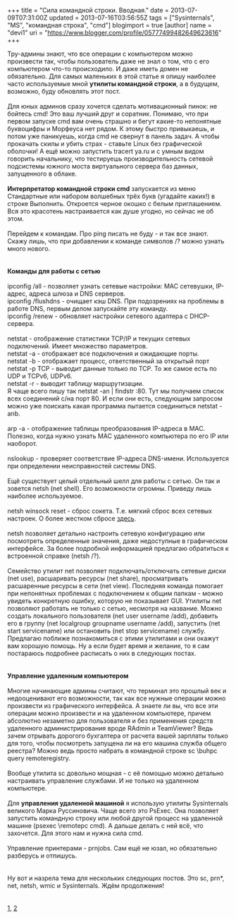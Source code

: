 +++
title = "Сила командной строки. Вводная."
date = 2013-07-09T07:31:00Z
updated = 2013-07-16T03:56:55Z
tags = ["Sysinternals", "MS", "командная строка", "cmd"]
blogimport = true 
[author]
	name = "devi1"
	uri = "https://www.blogger.com/profile/05777499482649623616"
+++

Тру-админы знают, что все операции с компьютером можно произвести так, чтобы пользователь даже не знал о том, что с его компьютером что-то происходило. И даже иметь домен не обязательно. Для самых маленьких в этой статье я опишу наиболее часто используемые мной <b>утилиты командной строки</b>, а в будущем, возможно, буду обновлять этот пост.<br /><br /><a name='more'></a>Для юных админов сразу хочется сделать мотивационный пинок: не бойтесь cmd! Это ваш лучший друг и соратник. Понимаю, что при первом запуске cmd вам очень страшно и бегут какие-то непонятные буквоцифры и Морфеуса нет рядом. К этому быстро привыкаешь, и потом уже паникуешь, когда cmd не свернут в панель задач. А чтобы прокачать скилы и убить страх - ставьте Linux без графической оболочки! А ещё можно запустить tracert ya.ru и с умным видом говорить начальнику, что тестируешь производительность сетевой подсистемы южного моста виртуального сервера баз данных, запущенного в облаке.<br /><br /><b>Интерпретатор командной строки cmd</b> запускается из меню Стандартные или набором волшебных трёх букв (угадайте каких!) в строке Выполнить. Откроется черное окошко с белым приглашением. Вся это красотень настраивается как душе угодно, но сейчас не об этом.<br /><br />Перейдем к командам. Про ping писать не буду - и так все знают. Скажу лишь, что при добавлении к команде символов /? можно узнать много нового.<br /><br /><br /><b>Команды для работы с сетью</b><br /><br />ipconfig /all - позволяет узнать сетевые настройки: MAC сетевушки, IP-адрес, адреса шлюза и DNS серверов.<br />ipconfig /flushdns - очищает кэш DNS. При подозрениях на проблемы в работе DNS, первым делом запускайте эту команду.<br />ipconfig /renew - обновляет настройки сетевого адаптера с DHCP-сервера.<br /><br />netstat - отображение статистики TCP/IP и текущих сетевых подключений. Имеет множество параметров.<br />netstat -a - отображает все подключения и ожидающие порты.<br />netstat -b - отображает процесс, ответственный за открытый порт<br />netstat -p TCP - выводит данные только по TCP. То же самое есть по UDP и TCPv6, UDPv6.<br />netstat -r - выводит таблицу маршрутизации.<br />Я чаще всего пишу так netstat -an | findstr :80. Тут мы получаем список всех соединений с/на порт 80. И если они есть, следующим запросом можно уже поискать какая программа пытается соединиться netstat -anb.<br /><br />arp -a - отображение таблицы преобразования IP-адреса в MAC. Полезно, когда нужно узнать MAC удаленного компьютера по его IP или наоборот.<br /><br />nslookup - проверяет соответствие IP-адреса DNS-имени. Используется при определении неисправностей системы DNS.<br /><br />Ещё существует целый отдельный шелл для работы с сетью. Он так и зовется netsh (net shell). Его возможности огромны. Приведу лишь наиболее используемое.<br /><br />netsh winsock reset - сброс сокета. Т.е. мягкий сброс всех сетевых настроек. О более жестком сбросе <a href="http://aitishnic.blogspot.ru/2011/02/tcpip-windows-xp.html">здесь</a>.<br /><br />netsh позволяет детально настроить сетевую конфигурацию или посмотреть определенные значения, даже недоступные в графическом интерфейсе. За более подробной информацией предлагаю обратиться к встроенной справке (netsh /?).<br /><br />Семейство утилит net позволяет подключать/отключать сетевые диски (net use), расшаривать ресурсы (net share), просматривать расшаренные ресурсы в сети (net view). Последняя команда помогает при непонятных проблемах с подключением к общим папкам - можно увидеть конкретную ошибку, которую не показывает GUI. Утилиты net позволяют работать не только с сетью, несмотря на название. Можно создать локального пользователя (net user username /add), добавить его в группу (net localgroup groupname username /add), запустить (net start servicename) или остановить (net stop servicename) службу. Предлагаю поближе познакомиться с этими утилитами и они окажут вам хорошую помощь. Ну а если будет время и желание, то я сам постараюсь подробнее расписать о них в следующих постах.<br /><br /><b><br /></b><b>Управление удаленным компьютером</b><br /><br />Многие начинающие админы считают, что терминал это прошлый век и недооценивают его возможности, так как все нужные операции можно произвести из графического интерфейса. А знаете ли вы, что все эти операции можно произвести и на удаленном компьютере, причем абсолютно незаметно для пользователя и без применения средств удаленного администрирования вроде RAdmin и TeamViewer? Ведь зачем отрывать дорогого бухгалтера от расчета вашей зарплаты только для того, чтобы посмотреть запущена ли на его машина служба общего реестра? Можно ведь просто набрать в командной строке sc \\buhpc query remoteregistry.<br /><br />Вообще утилита sc довольно мощная - с её помощью можно детально настраивать управление службами. И не только на удаленном компьютере.<br /><br />Для <b>управления удаленной машиной</b> я использую утилиты Sysinternals великого Марка Руссиновича. Чаще всего это PsExec. Она позволяет запустить командную строку или любой другой процесс на удаленной машине (psexec \\remotepc cmd). А дальше делать с ней всё, что захочется. Для этого нам и нужна сила cmd.<br /><br />Управление принтерами - prnjobs. Сам ещё не юзал, но обязательно разберусь и отпишусь.<br /><br /><br />Ну вот и назрела тема для нескольких следующих постов. Это sc, prn*, net, netsh, wmic и Sysinternals. Ждём продолжения!<br /><br /><br /><a href="http://www.microsoft.com/resources/documentation/windows/xp/all/proddocs/en-us/cmd.mspx?mfr=true">1</a>, <a href="http://www.dostips.com/DtTutoFunctions.php">2</a>
